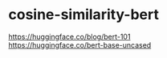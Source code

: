 # cosine-similarity-bert

https://huggingface.co/blog/bert-101  
https://huggingface.co/bert-base-uncased  

